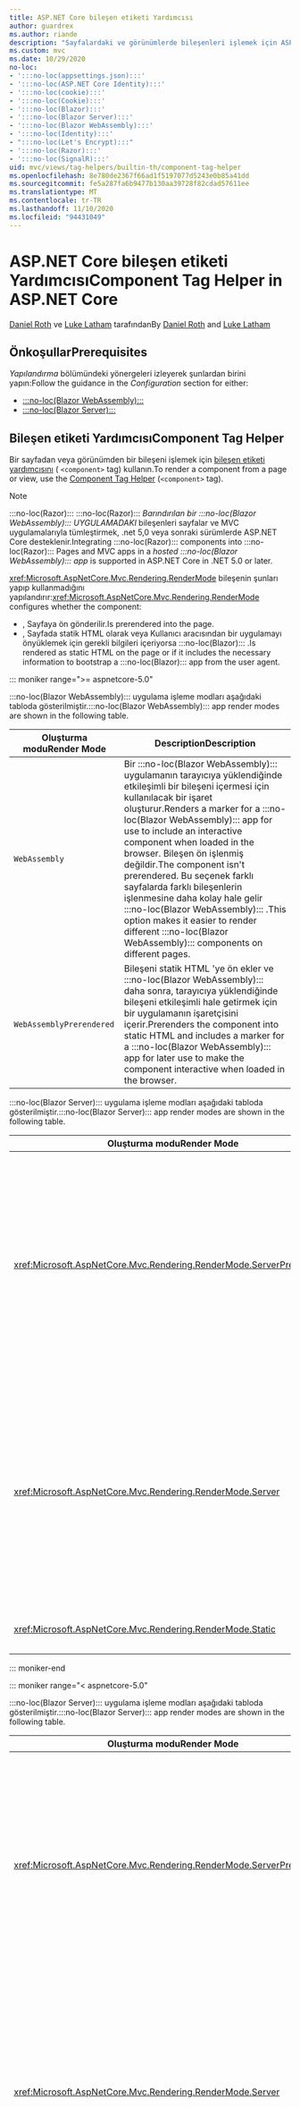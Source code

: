```yaml
---
title: ASP.NET Core bileşen etiketi Yardımcısı
author: guardrex
ms.author: riande
description: "Sayfalardaki ve görünümlerde bileşenleri işlemek için ASP.NET Core bileşen etiketi Yardımcısı 'nı kullanmayı öğrenin :::no-loc(Razor)::: ."
ms.custom: mvc
ms.date: 10/29/2020
no-loc:
- ':::no-loc(appsettings.json):::'
- ':::no-loc(ASP.NET Core Identity):::'
- ':::no-loc(cookie):::'
- ':::no-loc(Cookie):::'
- ':::no-loc(Blazor):::'
- ':::no-loc(Blazor Server):::'
- ':::no-loc(Blazor WebAssembly):::'
- ':::no-loc(Identity):::'
- ":::no-loc(Let's Encrypt):::"
- ':::no-loc(Razor):::'
- ':::no-loc(SignalR):::'
uid: mvc/views/tag-helpers/builtin-th/component-tag-helper
ms.openlocfilehash: 8e780de2367f66ad1f5197077d5243e0b85a41dd
ms.sourcegitcommit: fe5a287fa6b9477b130aa39728f82cdad57611ee
ms.translationtype: MT
ms.contentlocale: tr-TR
ms.lasthandoff: 11/10/2020
ms.locfileid: "94431049"
---
```

# <a name="component-tag-helper-in-aspnet-core"></a><span data-ttu-id="34d11-103">ASP.NET Core bileşen etiketi Yardımcısı</span><span class="sxs-lookup"><span data-stu-id="34d11-103">Component Tag Helper in ASP.NET Core</span></span>

<span data-ttu-id="34d11-104">[Daniel Roth](https://github.com/danroth27) ve [Luke Latham](https://github.com/guardrex) tarafından</span><span class="sxs-lookup"><span data-stu-id="34d11-104">By [Daniel Roth](https://github.com/danroth27) and [Luke Latham](https://github.com/guardrex)</span></span>

## <a name="prerequisites"></a><span data-ttu-id="34d11-105">Önkoşullar</span><span class="sxs-lookup"><span data-stu-id="34d11-105">Prerequisites</span></span>

<span data-ttu-id="34d11-106">*Yapılandırma* bölümündeki yönergeleri izleyerek şunlardan birini yapın:</span><span class="sxs-lookup"><span data-stu-id="34d11-106">Follow the guidance in the *Configuration* section for either:</span></span>

* [:::no-loc(Blazor WebAssembly):::](xref:blazor/components/prerendering-and-integration?pivots=webassembly)
* [:::no-loc(Blazor Server):::](xref:blazor/components/prerendering-and-integration?pivots=server)

## <a name="component-tag-helper"></a><span data-ttu-id="34d11-107">Bileşen etiketi Yardımcısı</span><span class="sxs-lookup"><span data-stu-id="34d11-107">Component Tag Helper</span></span>

<span data-ttu-id="34d11-108">Bir sayfadan veya görünümden bir bileşeni işlemek için [bileşen etiketi yardımcısını](xref:Microsoft.AspNetCore.Mvc.TagHelpers.ComponentTagHelper) ( `<component>` tag) kullanın.</span><span class="sxs-lookup"><span data-stu-id="34d11-108">To render a component from a page or view, use the [Component Tag Helper](xref:Microsoft.AspNetCore.Mvc.TagHelpers.ComponentTagHelper) (`<component>` tag).</span></span>

> [!NOTE]
> <span data-ttu-id="34d11-109">:::no-loc(Razor)::: :::no-loc(Razor)::: *Barındırılan bir :::no-loc(Blazor WebAssembly)::: UYGULAMADAKI* bileşenleri sayfalar ve MVC uygulamalarıyla tümleştirmek, .net 5,0 veya sonraki sürümlerde ASP.NET Core desteklenir.</span><span class="sxs-lookup"><span data-stu-id="34d11-109">Integrating :::no-loc(Razor)::: components into :::no-loc(Razor)::: Pages and MVC apps in a *hosted :::no-loc(Blazor WebAssembly)::: app* is supported in ASP.NET Core in .NET 5.0 or later.</span></span>

<span data-ttu-id="34d11-110"><xref:Microsoft.AspNetCore.Mvc.Rendering.RenderMode> bileşenin şunları yapıp kullanmadığını yapılandırır:</span><span class="sxs-lookup"><span data-stu-id="34d11-110"><xref:Microsoft.AspNetCore.Mvc.Rendering.RenderMode> configures whether the component:</span></span>

* <span data-ttu-id="34d11-111">, Sayfaya ön gönderilir.</span><span class="sxs-lookup"><span data-stu-id="34d11-111">Is prerendered into the page.</span></span>
* <span data-ttu-id="34d11-112">, Sayfada statik HTML olarak veya Kullanıcı aracısından bir uygulamayı önyüklemek için gerekli bilgileri içeriyorsa :::no-loc(Blazor)::: .</span><span class="sxs-lookup"><span data-stu-id="34d11-112">Is rendered as static HTML on the page or if it includes the necessary information to bootstrap a :::no-loc(Blazor)::: app from the user agent.</span></span>

::: moniker range=">= aspnetcore-5.0"

<span data-ttu-id="34d11-113">:::no-loc(Blazor WebAssembly)::: uygulama işleme modları aşağıdaki tabloda gösterilmiştir.</span><span class="sxs-lookup"><span data-stu-id="34d11-113">:::no-loc(Blazor WebAssembly)::: app render modes are shown in the following table.</span></span>

| <span data-ttu-id="34d11-114">Oluşturma modu</span><span class="sxs-lookup"><span data-stu-id="34d11-114">Render Mode</span></span> | <span data-ttu-id="34d11-115">Description</span><span class="sxs-lookup"><span data-stu-id="34d11-115">Description</span></span> |
| ----------- | ----------- |
| `WebAssembly` | <span data-ttu-id="34d11-116">Bir :::no-loc(Blazor WebAssembly)::: uygulamanın tarayıcıya yüklendiğinde etkileşimli bir bileşeni içermesi için kullanılacak bir işaret oluşturur.</span><span class="sxs-lookup"><span data-stu-id="34d11-116">Renders a marker for a :::no-loc(Blazor WebAssembly)::: app for use to include an interactive component when loaded in the browser.</span></span> <span data-ttu-id="34d11-117">Bileşen ön işlenmiş değildir.</span><span class="sxs-lookup"><span data-stu-id="34d11-117">The component isn't prerendered.</span></span> <span data-ttu-id="34d11-118">Bu seçenek farklı sayfalarda farklı bileşenlerin işlenmesine daha kolay hale gelir :::no-loc(Blazor WebAssembly)::: .</span><span class="sxs-lookup"><span data-stu-id="34d11-118">This option makes it easier to render different :::no-loc(Blazor WebAssembly)::: components on different pages.</span></span> |
| `WebAssemblyPrerendered` | <span data-ttu-id="34d11-119">Bileşeni statik HTML 'ye ön ekler ve :::no-loc(Blazor WebAssembly)::: daha sonra, tarayıcıya yüklendiğinde bileşeni etkileşimli hale getirmek için bir uygulamanın işaretçisini içerir.</span><span class="sxs-lookup"><span data-stu-id="34d11-119">Prerenders the component into static HTML and includes a marker for a :::no-loc(Blazor WebAssembly)::: app for later use to make the component interactive when loaded in the browser.</span></span> |

<span data-ttu-id="34d11-120">:::no-loc(Blazor Server)::: uygulama işleme modları aşağıdaki tabloda gösterilmiştir.</span><span class="sxs-lookup"><span data-stu-id="34d11-120">:::no-loc(Blazor Server)::: app render modes are shown in the following table.</span></span>

| <span data-ttu-id="34d11-121">Oluşturma modu</span><span class="sxs-lookup"><span data-stu-id="34d11-121">Render Mode</span></span> | <span data-ttu-id="34d11-122">Description</span><span class="sxs-lookup"><span data-stu-id="34d11-122">Description</span></span> |
| ----------- | ----------- |
| <xref:Microsoft.AspNetCore.Mvc.Rendering.RenderMode.ServerPrerendered> | <span data-ttu-id="34d11-123">Bileşeni statik HTML olarak işler ve uygulama için bir işaret içerir :::no-loc(Blazor Server)::: .</span><span class="sxs-lookup"><span data-stu-id="34d11-123">Renders the component into static HTML and includes a marker for a :::no-loc(Blazor Server)::: app.</span></span> <span data-ttu-id="34d11-124">Kullanıcı Aracısı başladığında, bu işaretleyici bir uygulamayı önyüklemek için kullanılır :::no-loc(Blazor)::: .</span><span class="sxs-lookup"><span data-stu-id="34d11-124">When the user-agent starts, this marker is used to bootstrap a :::no-loc(Blazor)::: app.</span></span> |
| <xref:Microsoft.AspNetCore.Mvc.Rendering.RenderMode.Server> | <span data-ttu-id="34d11-125">Bir uygulama için işaretleyici işler :::no-loc(Blazor Server)::: .</span><span class="sxs-lookup"><span data-stu-id="34d11-125">Renders a marker for a :::no-loc(Blazor Server)::: app.</span></span> <span data-ttu-id="34d11-126">Bileşen çıkışı dahil değildir.</span><span class="sxs-lookup"><span data-stu-id="34d11-126">Output from the component isn't included.</span></span> <span data-ttu-id="34d11-127">Kullanıcı Aracısı başladığında, bu işaretleyici bir uygulamayı önyüklemek için kullanılır :::no-loc(Blazor)::: .</span><span class="sxs-lookup"><span data-stu-id="34d11-127">When the user-agent starts, this marker is used to bootstrap a :::no-loc(Blazor)::: app.</span></span> |
| <xref:Microsoft.AspNetCore.Mvc.Rendering.RenderMode.Static> | <span data-ttu-id="34d11-128">Bileşeni statik HTML olarak işler.</span><span class="sxs-lookup"><span data-stu-id="34d11-128">Renders the component into static HTML.</span></span> |

::: moniker-end

::: moniker range="< aspnetcore-5.0"

<span data-ttu-id="34d11-129">:::no-loc(Blazor Server)::: uygulama işleme modları aşağıdaki tabloda gösterilmiştir.</span><span class="sxs-lookup"><span data-stu-id="34d11-129">:::no-loc(Blazor Server)::: app render modes are shown in the following table.</span></span>

| <span data-ttu-id="34d11-130">Oluşturma modu</span><span class="sxs-lookup"><span data-stu-id="34d11-130">Render Mode</span></span> | <span data-ttu-id="34d11-131">Description</span><span class="sxs-lookup"><span data-stu-id="34d11-131">Description</span></span> |
| ----------- | ----------- |
| <xref:Microsoft.AspNetCore.Mvc.Rendering.RenderMode.ServerPrerendered> | <span data-ttu-id="34d11-132">Bileşeni statik HTML olarak işler ve uygulama için bir işaret içerir :::no-loc(Blazor Server)::: .</span><span class="sxs-lookup"><span data-stu-id="34d11-132">Renders the component into static HTML and includes a marker for a :::no-loc(Blazor Server)::: app.</span></span> <span data-ttu-id="34d11-133">Kullanıcı Aracısı başladığında, bu işaretleyici bir uygulamayı önyüklemek için kullanılır :::no-loc(Blazor)::: .</span><span class="sxs-lookup"><span data-stu-id="34d11-133">When the user-agent starts, this marker is used to bootstrap a :::no-loc(Blazor)::: app.</span></span> |
| <xref:Microsoft.AspNetCore.Mvc.Rendering.RenderMode.Server> | <span data-ttu-id="34d11-134">Bir uygulama için işaretleyici işler :::no-loc(Blazor Server)::: .</span><span class="sxs-lookup"><span data-stu-id="34d11-134">Renders a marker for a :::no-loc(Blazor Server)::: app.</span></span> <span data-ttu-id="34d11-135">Bileşen çıkışı dahil değildir.</span><span class="sxs-lookup"><span data-stu-id="34d11-135">Output from the component isn't included.</span></span> <span data-ttu-id="34d11-136">Kullanıcı Aracısı başladığında, bu işaretleyici bir uygulamayı önyüklemek için kullanılır :::no-loc(Blazor)::: .</span><span class="sxs-lookup"><span data-stu-id="34d11-136">When the user-agent starts, this marker is used to bootstrap a :::no-loc(Blazor)::: app.</span></span> |
| <xref:Microsoft.AspNetCore.Mvc.Rendering.RenderMode.Static> | <span data-ttu-id="34d11-137">Bileşeni statik HTML olarak işler.</span><span class="sxs-lookup"><span data-stu-id="34d11-137">Renders the component into static HTML.</span></span> |

::: moniker-end

<span data-ttu-id="34d11-138">Ek özellikler şunlardır:</span><span class="sxs-lookup"><span data-stu-id="34d11-138">Additional characteristics include:</span></span>

* <span data-ttu-id="34d11-139">Birden çok bileşeni işlemeye yönelik birden çok bileşen etiketi yardımcıya :::no-loc(Razor)::: izin veriliyor.</span><span class="sxs-lookup"><span data-stu-id="34d11-139">Multiple Component Tag Helpers rendering multiple :::no-loc(Razor)::: components is allowed.</span></span>
* <span data-ttu-id="34d11-140">Uygulama başladıktan sonra bileşenler dinamik olarak işlenemiyor.</span><span class="sxs-lookup"><span data-stu-id="34d11-140">Components can't be dynamically rendered after the app has started.</span></span>
* <span data-ttu-id="34d11-141">Sayfalar ve görünümler bileşenleri kullanırken, listesiyse doğru değildir.</span><span class="sxs-lookup"><span data-stu-id="34d11-141">While pages and views can use components, the converse isn't true.</span></span> <span data-ttu-id="34d11-142">Bileşenler, kısmi görünümler ve bölümler gibi görünüm ve sayfaya özgü özellikleri kullanamaz.</span><span class="sxs-lookup"><span data-stu-id="34d11-142">Components can't use view- and page-specific features, such as partial views and sections.</span></span> <span data-ttu-id="34d11-143">Bileşen içindeki kısmi görünümden mantığı kullanmak için kısmi görünüm mantığını bir bileşene ayırın.</span><span class="sxs-lookup"><span data-stu-id="34d11-143">To use logic from a partial view in a component, factor out the partial view logic into a component.</span></span>
* <span data-ttu-id="34d11-144">Statik HTML sayfasından sunucu bileşenleri işleme desteklenmiyor.</span><span class="sxs-lookup"><span data-stu-id="34d11-144">Rendering server components from a static HTML page isn't supported.</span></span>

<span data-ttu-id="34d11-145">Aşağıdaki bileşen etiketi Yardımcısı, `Counter` bileşeni bir uygulamada bir sayfada veya görünümünde işler :::no-loc(Blazor Server)::: `ServerPrerendered` :</span><span class="sxs-lookup"><span data-stu-id="34d11-145">The following Component Tag Helper renders the `Counter` component in a page or view in a :::no-loc(Blazor Server)::: app with `ServerPrerendered`:</span></span>

```cshtml
@addTagHelper *, Microsoft.AspNetCore.Mvc.TagHelpers
@using {APP ASSEMBLY}.Pages

...

<component type="typeof(Counter)" render-mode="ServerPrerendered" />
```

<span data-ttu-id="34d11-146">Yukarıdaki örnekte, `Counter` bileşenin uygulamanın *Sayfalar* klasöründe olduğu varsayılır.</span><span class="sxs-lookup"><span data-stu-id="34d11-146">The preceding example assumes that the `Counter` component is in the app's *Pages* folder.</span></span> <span data-ttu-id="34d11-147">Yer tutucu, `{APP ASSEMBLY}` uygulamanın derleme adıdır (örneğin, `@using :::no-loc(Blazor):::Sample.Pages` veya `@using :::no-loc(Blazor):::Sample.Client.Pages` barındırılan bir :::no-loc(Blazor)::: çözümde).</span><span class="sxs-lookup"><span data-stu-id="34d11-147">The placeholder `{APP ASSEMBLY}` is the app's assembly name (for example, `@using :::no-loc(Blazor):::Sample.Pages` or `@using :::no-loc(Blazor):::Sample.Client.Pages` in a hosted :::no-loc(Blazor)::: solution).</span></span>

<span data-ttu-id="34d11-148">Bileşen etiketi Yardımcısı, parametreleri bileşenlere de geçirebilir.</span><span class="sxs-lookup"><span data-stu-id="34d11-148">The Component Tag Helper can also pass parameters to components.</span></span> <span data-ttu-id="34d11-149">`ColorfulCheckbox`Onay kutusu etiketinin rengini ve boyutunu ayarlayan aşağıdaki bileşeni göz önünde bulundurun:</span><span class="sxs-lookup"><span data-stu-id="34d11-149">Consider the following `ColorfulCheckbox` component that sets the check box label's color and size:</span></span>

```razor
<label style="font-size:@(Size)px;color:@Color">
    <input @bind="Value"
           id="survey" 
           name="blazor" 
           type="checkbox" />
    Enjoying :::no-loc(Blazor):::?
</label>

@code {
    [Parameter]
    public bool Value { get; set; }

    [Parameter]
    public int Size { get; set; } = 8;

    [Parameter]
    public string Color { get; set; }

    protected override void OnInitialized()
    {
        Size += 10;
    }
}
```

<span data-ttu-id="34d11-150">`Size`( `int` ) Ve `Color` ( `string` ) [bileşen parametreleri](xref:blazor/components/index#component-parameters) bileşen etiketi Yardımcısı tarafından ayarlanabilir:</span><span class="sxs-lookup"><span data-stu-id="34d11-150">The `Size` (`int`) and `Color` (`string`) [component parameters](xref:blazor/components/index#component-parameters) can be set by the Component Tag Helper:</span></span>

```cshtml
@addTagHelper *, Microsoft.AspNetCore.Mvc.TagHelpers
@using {APP ASSEMBLY}.Shared

...

<component type="typeof(ColorfulCheckbox)" render-mode="ServerPrerendered" 
    param-Size="14" param-Color="@("blue")" />
```

<span data-ttu-id="34d11-151">Yukarıdaki örnekte, `ColorfulCheckbox` bileşenin uygulamanın *paylaşılan* klasöründe olduğu varsayılır.</span><span class="sxs-lookup"><span data-stu-id="34d11-151">The preceding example assumes that the `ColorfulCheckbox` component is in the app's *Shared* folder.</span></span> <span data-ttu-id="34d11-152">Yer tutucu, `{APP ASSEMBLY}` uygulamanın derleme adıdır (örneğin, `@using :::no-loc(Blazor):::Sample.Shared` ).</span><span class="sxs-lookup"><span data-stu-id="34d11-152">The placeholder `{APP ASSEMBLY}` is the app's assembly name (for example, `@using :::no-loc(Blazor):::Sample.Shared`).</span></span>

<span data-ttu-id="34d11-153">Aşağıdaki HTML sayfada veya görünümde işlenir:</span><span class="sxs-lookup"><span data-stu-id="34d11-153">The following HTML is rendered in the page or view:</span></span>

```html
<label style="font-size:24px;color:blue">
    <input id="survey" name="blazor" type="checkbox">
    Enjoying :::no-loc(Blazor):::?
</label>
```

<span data-ttu-id="34d11-154">Tırnak içine alınan bir dizeyi geçirmek, yukarıdaki örnekte gösterildiği gibi [açık bir :::no-loc(Razor)::: ifade](xref:mvc/views/razor#explicit-razor-expressions)gerektirir `param-Color` .</span><span class="sxs-lookup"><span data-stu-id="34d11-154">Passing a quoted string requires an [explicit :::no-loc(Razor)::: expression](xref:mvc/views/razor#explicit-razor-expressions), as shown for `param-Color` in the preceding example.</span></span> <span data-ttu-id="34d11-155">:::no-loc(Razor)::: `string` `param-*` Öznitelik bir tür olduğundan, bir tür değeri için ayrıştırma davranışı bir özniteliğe uygulanmaz `object` .</span><span class="sxs-lookup"><span data-stu-id="34d11-155">The :::no-loc(Razor)::: parsing behavior for a `string` type value doesn't apply to a `param-*` attribute because the attribute is an `object` type.</span></span>

<span data-ttu-id="34d11-156">Aşağıdakiler dışında tüm parametre türleri desteklenir:</span><span class="sxs-lookup"><span data-stu-id="34d11-156">All types of parameters are supported, except:</span></span>

* <span data-ttu-id="34d11-157">Genel parametreler.</span><span class="sxs-lookup"><span data-stu-id="34d11-157">Generic parameters.</span></span>
* <span data-ttu-id="34d11-158">Seri hale getirilebilir olmayan parametreler.</span><span class="sxs-lookup"><span data-stu-id="34d11-158">Non-serializable parameters.</span></span>
* <span data-ttu-id="34d11-159">Koleksiyon parametrelerinde devralma.</span><span class="sxs-lookup"><span data-stu-id="34d11-159">Inheritance in collection parameters.</span></span>
* <span data-ttu-id="34d11-160">Türü :::no-loc(Blazor WebAssembly)::: uygulamanın dışında veya geç tarafından yüklenen bir derlemede tanımlanan parametreler.</span><span class="sxs-lookup"><span data-stu-id="34d11-160">Parameters whose type is defined outside of the :::no-loc(Blazor WebAssembly)::: app or within a lazily-loaded assembly.</span></span>

<span data-ttu-id="34d11-161">Parametre türünün JSON serileştirilebilir olması gerekir, bu, genellikle türün bir varsayılan oluşturucuya ve ayarlanabilir özelliklere sahip olması anlamına gelir.</span><span class="sxs-lookup"><span data-stu-id="34d11-161">The parameter type must be JSON serializable, which typically means that the type must have a default constructor and settable properties.</span></span> <span data-ttu-id="34d11-162">Örneğin, `Size` `Color` ve TÜRLERI, `Size` `Color` `int` `string` JSON seri hale getiricisi tarafından desteklenen temel türler (ve) olduğundan, önceki örnekte ve için bir değer belirtebilirsiniz.</span><span class="sxs-lookup"><span data-stu-id="34d11-162">For example, you can specify a value for `Size` and `Color` in the preceding example because the types of `Size` and `Color` are primitive types (`int` and `string`), which are supported by the JSON serializer.</span></span>

<span data-ttu-id="34d11-163">Aşağıdaki örnekte, bileşene bir sınıf nesnesi geçirilir:</span><span class="sxs-lookup"><span data-stu-id="34d11-163">In the following example, a class object is passed to the component:</span></span>

<span data-ttu-id="34d11-164">*MyClass.cs* :</span><span class="sxs-lookup"><span data-stu-id="34d11-164">*MyClass.cs* :</span></span>

```csharp
public class MyClass
{
    public MyClass()
    {
    }

    public int MyInt { get; set; } = 999;
    public string MyString { get; set; } = "Initial value";
}
```

<span data-ttu-id="34d11-165">**Sınıf ortak parametresiz bir oluşturucuya sahip olmalıdır.**</span><span class="sxs-lookup"><span data-stu-id="34d11-165">**The class must have a public parameterless constructor.**</span></span>

<span data-ttu-id="34d11-166">*Shared/MyComponent. Razor* :</span><span class="sxs-lookup"><span data-stu-id="34d11-166">*Shared/MyComponent.razor* :</span></span>

```razor
<h2>MyComponent</h2>

<p>Int: @MyObject.MyInt</p>
<p>String: @MyObject.MyString</p>

@code
{
    [Parameter]
    public MyClass MyObject { get; set; }
}
```

<span data-ttu-id="34d11-167">*Pages/MyPage. cshtml* :</span><span class="sxs-lookup"><span data-stu-id="34d11-167">*Pages/MyPage.cshtml* :</span></span>

```cshtml
@addTagHelper *, Microsoft.AspNetCore.Mvc.TagHelpers
@using {APP ASSEMBLY}
@using {APP ASSEMBLY}.Shared

...

@{
    var myObject = new MyClass();
    myObject.MyInt = 7;
    myObject.MyString = "Set by MyPage";
}

<component type="typeof(MyComponent)" render-mode="ServerPrerendered" 
    param-MyObject="@myObject" />
```

<span data-ttu-id="34d11-168">Yukarıdaki örnekte, `MyComponent` bileşenin uygulamanın *paylaşılan* klasöründe olduğu varsayılır.</span><span class="sxs-lookup"><span data-stu-id="34d11-168">The preceding example assumes that the `MyComponent` component is in the app's *Shared* folder.</span></span> <span data-ttu-id="34d11-169">Yer tutucu, `{APP ASSEMBLY}` uygulamanın derleme adıdır (örneğin, `@using :::no-loc(Blazor):::Sample` ve `@using :::no-loc(Blazor):::Sample.Shared` ).</span><span class="sxs-lookup"><span data-stu-id="34d11-169">The placeholder `{APP ASSEMBLY}` is the app's assembly name (for example, `@using :::no-loc(Blazor):::Sample` and `@using :::no-loc(Blazor):::Sample.Shared`).</span></span> <span data-ttu-id="34d11-170">`MyClass` , uygulamanın ad alanıdır.</span><span class="sxs-lookup"><span data-stu-id="34d11-170">`MyClass` is in the app's namespace.</span></span>

## <a name="additional-resources"></a><span data-ttu-id="34d11-171">Ek kaynaklar</span><span class="sxs-lookup"><span data-stu-id="34d11-171">Additional resources</span></span>

* <xref:Microsoft.AspNetCore.Mvc.TagHelpers.ComponentTagHelper>
* <xref:mvc/views/tag-helpers/intro>
* <xref:blazor/components/index>
